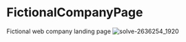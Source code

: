 # FictionalCompanyPage
Fictional web company landing page
![solve-2636254_1920](https://user-images.githubusercontent.com/69093670/120047611-022e4400-bfe3-11eb-93b7-9ea54e9b551b.jpg)
